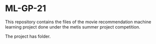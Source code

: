 # ML-GP-21
This repository contains the files of the movie recommendation machine learning project done under the metis summer project competition.

The project has folder.
